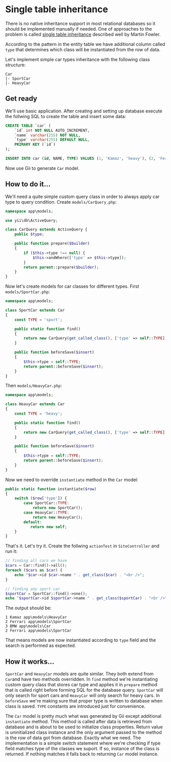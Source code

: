 Single table inheritance
========================

There is no native inheritance support in most relational databases so it should be implemented manually if needed.
One of approaches to the problem is called [single table inheritance](http://martinfowler.com/eaaCatalog/singleTableInheritance.html)
described well by Martin Fowler.

According to the pattern in the entity table we have additional column called `type` that determines which class will
be instantiated from the row of data.

Let's implement simple car types inheritance with the following class structure:

```
Car
|- SportCar
|- HeavyCar
```

Get ready
---------

We'll use basic application. After creating and setting up database execute the follwing SQL to create the table
and insert some data:

```sql
CREATE TABLE `car` (
    `id` int NOT NULL AUTO_INCREMENT,
    `name` varchar(255) NOT NULL,
    `type` varchar(255) DEFAULT NULL,
    PRIMARY KEY (`id`)
);

INSERT INTO car (id, NAME, TYPE) VALUES (1, 'Kamaz', 'heavy'), (2, 'Ferrari', 'sport'), (3, 'BMW', 'city');
```

Now use Gii to generate `Car` model.


How to do it...
---------------

We'll need a quite simple custom query class in order to always apply car type to query condition. Create `models/CarQuery.php`:

```php
namespace app\models;

use yii\db\ActiveQuery;

class CarQuery extends ActiveQuery {
    public $type;

    public function prepare($builder)
    {
        if ($this->type !== null) {
            $this->andWhere(['type' => $this->type]);
        }
        return parent::prepare($builder);
    }
}
```

Now let's create models for car classes for different types. First `models/SportCar.php`:

```php
namespace app\models;

class SportCar extends Car
{
    const TYPE = 'sport';

    public static function find()
    {
        return new CarQuery(get_called_class(), ['type' => self::TYPE]);
    }

    public function beforeSave($insert)
    {
        $this->type = self::TYPE;
        return parent::beforeSave($insert);
    }
}
```

Then `models/HeavyCar.php`:

```php
namespace app\models;

class HeavyCar extends Car
{
    const TYPE = 'heavy';

    public static function find()
    {
        return new CarQuery(get_called_class(), ['type' => self::TYPE]);
    }

    public function beforeSave($insert)
    {
        $this->type = self::TYPE;
        return parent::beforeSave($insert);
    }
}
```

Now we need to override `instantiate` method in the `Car` model:

```php
public static function instantiate($row)
{
    switch ($row['type']) {
        case SportCar::TYPE:
            return new SportCar();
        case HeavyCar::TYPE:
            return new HeavyCar();
        default:
           return new self;
    }
}
```

That's it. Let's try it. Create the follwing `actionTest` in `SiteController` and run it:

```php
// finding all cars we have
$cars = Car::find()->all();
foreach ($cars as $car) {
    echo "$car->id $car->name " . get_class($car) . "<br />";
}

// finding any sport car
$sportCar = SportCar::find()->one();
echo "$sportCar->id $sportCar->name " . get_class($sportCar) . "<br />";
```

The output should be:

```
1 Kamaz app\models\HeavyCar
2 Ferrari app\models\SportCar
3 BMW app\models\Car
2 Ferrari app\models\SportCar
```

That means models are now instantiated according to `type` field and the search is performed as expected.

How it works...
---------------

`SportCar` and `HeavyCar` models are quite similar. They both extend from `Car`and have two methods overridden. In
`find` method we're instantiating custom query class that stores car type and applies it in `prepare` method that is called right before forming SQL for the database query. `SportCar` will only search for sport cars and `HeavyCar` will only search for
heavy cars. In `beforeSave` we're making sure that proper type is written to database when class is saved. `TYPE` constants
are introduced just for convenience.

The `Car` model is pretty much what was generated by Gii except additional `instantiate` method. This method is called
after data is retrieved from database and is about to be used to initialize class properties. Return value is uninitialized
class instance and the only argument passed to the method is the row of data got from database. Exactly what we need.
The implementation is a simple switch statement where we're checking if type field matches type of the classes we suport.
If so, instance of the class is returned. If nothing matches it falls back to returning `Car` model instance. 
